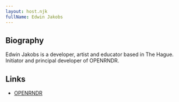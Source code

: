 ```yaml
---
layout: host.njk
fullName: Edwin Jakobs
---
```


## Biography

Edwin Jakobs is a developer, artist and educator based in The Hague.
Initiator and principal developer of OPENRNDR.

## Links

* [OPENRNDR](https://openrndr.org/)

